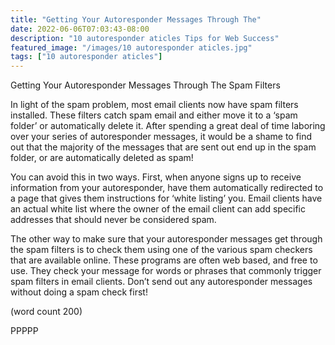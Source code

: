 ```yaml
---
title: "Getting Your Autoresponder Messages Through The"
date: 2022-06-06T07:03:43-08:00
description: "10 autoresponder aticles Tips for Web Success"
featured_image: "/images/10 autoresponder aticles.jpg"
tags: ["10 autoresponder aticles"]
---
```


Getting Your Autoresponder Messages Through The 
Spam Filters

In light of the spam problem, most email clients now
have spam filters installed. These filters catch spam
email and either move it to a ‘spam folder’ or 
automatically delete it. After spending a great deal 
of time laboring over your series of autoresponder 
messages, it would be a shame to find out that the 
majority of the messages that are sent out end up 
in the spam folder, or are automatically deleted as 
spam!

You can avoid this in two ways. First, when anyone 
signs up to receive information from your 
autoresponder, have them automatically redirected 
to a page that gives them instructions for ‘white 
listing’ you. Email clients have an actual white list 
where the owner of the email client can add specific 
addresses that should never be considered spam.

The other way to make sure that your autoresponder 
messages get through the spam filters is to check 
them using one of the various spam checkers that 
are available online. These programs are often web 
based, and free to use. They check your message 
for words or phrases that commonly trigger spam 
filters in email clients. Don’t send out any 
autoresponder messages without doing a spam 
check first!

(word count 200)

PPPPP

